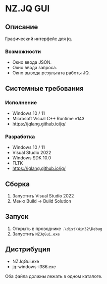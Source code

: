 # NZ.JQ GUI

## Описание

Графический интерфейс для jq.

### Возможности

- Окно ввода JSON.
- Окно ввода запроса.
- Окно вывода результата работы JQ.

## Системные требования

### Исполнение

- Windows 10 / 11
- Microsoft Visual C++ Runtime v143
- https://jqlang.github.io/jq/

### Разработка

- Windows 10 / 11
- Visual Studio 2022
- Windows SDK 10.0
- FLTK
- https://jqlang.github.io/jq/

## Сборка

1. Запустить Visual Studio 2022
2. Меню Build -> Build Solution

## Запуск

1. Открыть в проводнике `.\dist\Win32\Debug`
2. Запустить `NZJqGui.exe`

## Дистрибуция

- NZJqGui.exe
- jq-windows-i386.exe

Оба файла должны лежать в одном каталоге.

